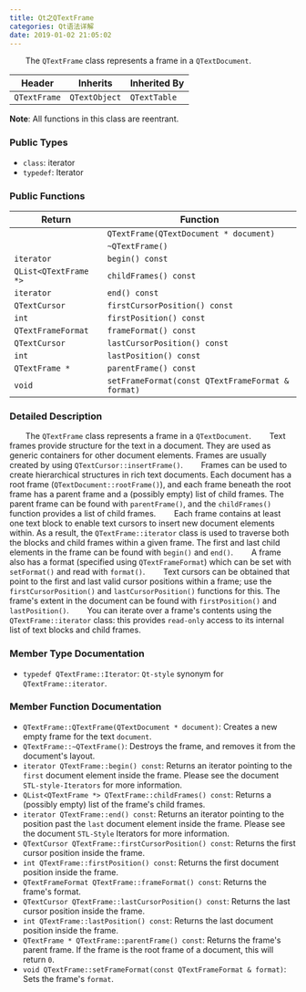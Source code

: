 ```yaml
---
title: Qt之QTextFrame
categories: Qt语法详解
date: 2019-01-02 21:05:02
---
```

&emsp;&emsp;The `QTextFrame` class represents a frame in a `QTextDocument`.<!--more-->

Header       | Inherits      | Inherited By
-------------|---------------|--------------
`QTextFrame` | `QTextObject` | `QTextTable`

**Note**: All functions in this class are reentrant.

### Public Types

- `class`: iterator
- `typedef`: Iterator

### Public Functions

Return                | Function
----------------------|-------------
                      | `QTextFrame(QTextDocument * document)`
                      | `~QTextFrame()`
`iterator`            | `begin() const`
`QList<QTextFrame *>` | `childFrames() const`
`iterator`            | `end() const`
`QTextCursor`         | `firstCursorPosition() const`
`int`                 | `firstPosition() const`
`QTextFrameFormat`    | `frameFormat() const`
`QTextCursor`         | `lastCursorPosition() const`
`int`                 | `lastPosition() const`
`QTextFrame *`        | `parentFrame() const`
`void`                | `setFrameFormat(const QTextFrameFormat & format)`

### Detailed Description

&emsp;&emsp;The `QTextFrame` class represents a frame in a `QTextDocument`.
&emsp;&emsp;Text frames provide structure for the text in a document. They are used as generic containers for other document elements. Frames are usually created by using `QTextCursor::insertFrame()`.
&emsp;&emsp;Frames can be used to create hierarchical structures in rich text documents. Each document has a root frame (`QTextDocument::rootFrame()`), and each frame beneath the root frame has a parent frame and a (possibly empty) list of child frames. The parent frame can be found with `parentFrame()`, and the `childFrames()` function provides a list of child frames.
&emsp;&emsp;Each frame contains at least one text block to enable text cursors to insert new document elements within. As a result, the `QTextFrame::iterator` class is used to traverse both the blocks and child frames within a given frame. The first and last child elements in the frame can be found with `begin()` and `end()`.
&emsp;&emsp;A frame also has a format (specified using `QTextFrameFormat`) which can be set with `setFormat()` and read with `format()`.
&emsp;&emsp;Text cursors can be obtained that point to the first and last valid cursor positions within a frame; use the `firstCursorPosition()` and `lastCursorPosition()` functions for this. The frame's extent in the document can be found with `firstPosition()` and `lastPosition()`.
&emsp;&emsp;You can iterate over a frame's contents using the `QTextFrame::iterator` class: this provides `read-only` access to its internal list of text blocks and child frames.

### Member Type Documentation

- `typedef QTextFrame::Iterator`: `Qt-style` synonym for `QTextFrame::iterator`.

### Member Function Documentation

- `QTextFrame::QTextFrame(QTextDocument * document)`: Creates a new empty frame for the text `document`.
- `QTextFrame::~QTextFrame()`: Destroys the frame, and removes it from the document's layout.
- `iterator QTextFrame::begin() const`: Returns an iterator pointing to the `first` document element inside the frame. Please see the document `STL-style-Iterators` for more information.
- `QList<QTextFrame *> QTextFrame::childFrames() const`: Returns a (possibly empty) list of the frame's child frames.
- `iterator QTextFrame::end() const`: Returns an iterator pointing to the position past the `last` document element inside the frame. Please see the document `STL-Style` Iterators for more information.
- `QTextCursor QTextFrame::firstCursorPosition() const`: Returns the first cursor position inside the frame.
- `int QTextFrame::firstPosition() const`: Returns the first document position inside the frame.
- `QTextFrameFormat QTextFrame::frameFormat() const`: Returns the frame's format.
- `QTextCursor QTextFrame::lastCursorPosition() const`: Returns the last cursor position inside the frame.
- `int QTextFrame::lastPosition() const`: Returns the last document position inside the frame.
- `QTextFrame * QTextFrame::parentFrame() const`: Returns the frame's parent frame. If the frame is the root frame of a document, this will return `0`.
- `void QTextFrame::setFrameFormat(const QTextFrameFormat & format)`: Sets the frame's `format`.